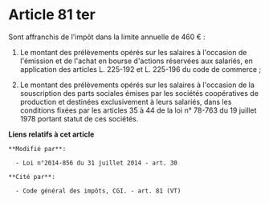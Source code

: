 # Article 81 ter

Sont affranchis de l'impôt dans la limite annuelle de 460 € : 

1. Le montant des prélèvements opérés sur les salaires à l'occasion de l'émission et de l'achat en bourse d'actions réservées
aux salariés, en application des articles L. 225-192 et L. 225-196 du code de commerce ; 

2. Le montant des prélèvements opérés sur les salaires à l'occasion de la souscription des parts sociales émises par les
sociétés coopératives de production et destinées exclusivement à leurs salariés, dans les conditions fixées par les articles
35 à 44 de la loi n° 78-763 du 19 juillet 1978 portant statut de ces sociétés.

**Liens relatifs à cet article**

	**Modifié par**:

	  - Loi n°2014-856 du 31 juillet 2014 - art. 30

	**Cité par**:

	  - Code général des impôts, CGI. - art. 81 (VT)
